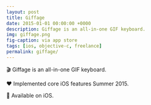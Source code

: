 ```yaml
---
layout: post
title: Giffage
date: 2015-01-01 00:00:00 +0000
description: Giffage is an all-in-one GIF keyboard.
img: giffage.png
fig-caption: via app store
tags: [ios, objective-c, freelance]
permalink: giffage/
---
```


🎬 Giffage is an all-in-one GIF keyboard.

♥ Implemented core iOS features Summer 2015.

🍎 Available on iOS.